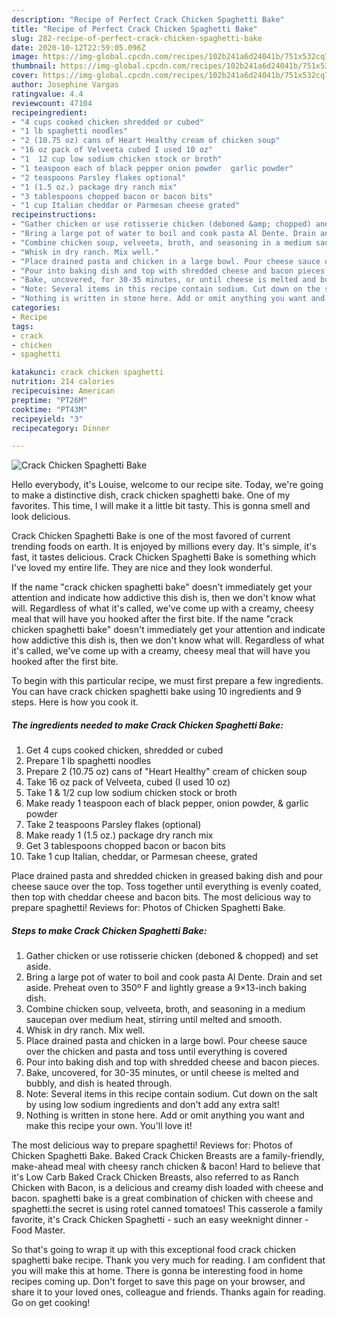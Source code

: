 ```yaml
---
description: "Recipe of Perfect Crack Chicken Spaghetti Bake"
title: "Recipe of Perfect Crack Chicken Spaghetti Bake"
slug: 282-recipe-of-perfect-crack-chicken-spaghetti-bake
date: 2020-10-12T22:59:05.096Z
image: https://img-global.cpcdn.com/recipes/102b241a6d24041b/751x532cq70/crack-chicken-spaghetti-bake-recipe-main-photo.jpg
thumbnail: https://img-global.cpcdn.com/recipes/102b241a6d24041b/751x532cq70/crack-chicken-spaghetti-bake-recipe-main-photo.jpg
cover: https://img-global.cpcdn.com/recipes/102b241a6d24041b/751x532cq70/crack-chicken-spaghetti-bake-recipe-main-photo.jpg
author: Josephine Vargas
ratingvalue: 4.4
reviewcount: 47104
recipeingredient:
- "4 cups cooked chicken shredded or cubed"
- "1 lb spaghetti noodles"
- "2 (10.75 oz) cans of Heart Healthy cream of chicken soup"
- "16 oz pack of Velveeta cubed I used 10 oz"
- "1  12 cup low sodium chicken stock or broth"
- "1 teaspoon each of black pepper onion powder  garlic powder"
- "2 teaspoons Parsley flakes optional"
- "1 (1.5 oz.) package dry ranch mix"
- "3 tablespoons chopped bacon or bacon bits"
- "1 cup Italian cheddar or Parmesan cheese grated"
recipeinstructions:
- "Gather chicken or use rotisserie chicken (deboned &amp; chopped) and set aside."
- "Bring a large pot of water to boil and cook pasta Al Dente. Drain and set aside. Preheat oven to 350º F and lightly grease a 9×13-inch baking dish."
- "Combine chicken soup, velveeta, broth, and seasoning in a medium saucepan over medium heat, stirring until melted and smooth."
- "Whisk in dry ranch. Mix well."
- "Place drained pasta and chicken in a large bowl. Pour cheese sauce over the chicken and pasta and toss until everything is covered"
- "Pour into baking dish and top with shredded cheese and bacon pieces."
- "Bake, uncovered, for 30-35 minutes, or until cheese is melted and bubbly, and dish is heated through."
- "Note: Several items in this recipe contain sodium. Cut down on the salt by using low sodium ingredients and don&#39;t add any extra salt!"
- "Nothing is written in stone here. Add or omit anything you want and make this recipe your own. You&#39;ll love it!"
categories:
- Recipe
tags:
- crack
- chicken
- spaghetti

katakunci: crack chicken spaghetti 
nutrition: 214 calories
recipecuisine: American
preptime: "PT26M"
cooktime: "PT43M"
recipeyield: "3"
recipecategory: Dinner

---
```



![Crack Chicken Spaghetti Bake](https://img-global.cpcdn.com/recipes/102b241a6d24041b/751x532cq70/crack-chicken-spaghetti-bake-recipe-main-photo.jpg)

Hello everybody, it's Louise, welcome to our recipe site. Today, we're going to make a distinctive dish, crack chicken spaghetti bake. One of my favorites. This time, I will make it a little bit tasty. This is gonna smell and look delicious.

Crack Chicken Spaghetti Bake is one of the most favored of current trending foods on earth. It is enjoyed by millions every day. It's simple, it's fast, it tastes delicious. Crack Chicken Spaghetti Bake is something which I've loved my entire life. They are nice and they look wonderful.

If the name &#34;crack chicken spaghetti bake&#34; doesn&#39;t immediately get your attention and indicate how addictive this dish is, then we don&#39;t know what will. Regardless of what it&#39;s called, we&#39;ve come up with a creamy, cheesy meal that will have you hooked after the first bite. If the name &#34;crack chicken spaghetti bake&#34; doesn&#39;t immediately get your attention and indicate how addictive this dish is, then we don&#39;t know what will. Regardless of what it&#39;s called, we&#39;ve come up with a creamy, cheesy meal that will have you hooked after the first bite.


To begin with this particular recipe, we must first prepare a few ingredients. You can have crack chicken spaghetti bake using 10 ingredients and 9 steps. Here is how you cook it.

<!--inarticleads1-->

##### The ingredients needed to make Crack Chicken Spaghetti Bake:

1. Get 4 cups cooked chicken, shredded or cubed
1. Prepare 1 lb spaghetti noodles
1. Prepare 2 (10.75 oz) cans of &#34;Heart Healthy&#34; cream of chicken soup
1. Take 16 oz pack of Velveeta, cubed (I used 10 oz)
1. Take 1 &amp; 1/2 cup low sodium chicken stock or broth
1. Make ready 1 teaspoon each of black​ pepper, onion powder, &amp; garlic powder
1. Take 2 teaspoons Parsley flakes (optional)
1. Make ready 1 (1.5 oz.) package dry ranch mix
1. Get 3 tablespoons chopped bacon or bacon bits
1. Take 1 cup Italian, cheddar, or Parmesan cheese, grated


Place drained pasta and shredded chicken in greased baking dish and pour cheese sauce over the top. Toss together until everything is evenly coated, then top with cheddar cheese and bacon bits. The most delicious way to prepare spaghetti! Reviews for: Photos of Chicken Spaghetti Bake. 

<!--inarticleads2-->

##### Steps to make Crack Chicken Spaghetti Bake:

1. Gather chicken or use rotisserie chicken (deboned &amp; chopped) and set aside.
1. Bring a large pot of water to boil and cook pasta Al Dente. Drain and set aside. Preheat oven to 350º F and lightly grease a 9×13-inch baking dish.
1. Combine chicken soup, velveeta, broth, and seasoning in a medium saucepan over medium heat, stirring until melted and smooth.
1. Whisk in dry ranch. Mix well.
1. Place drained pasta and chicken in a large bowl. Pour cheese sauce over the chicken and pasta and toss until everything is covered
1. Pour into baking dish and top with shredded cheese and bacon pieces.
1. Bake, uncovered, for 30-35 minutes, or until cheese is melted and bubbly, and dish is heated through.
1. Note: Several items in this recipe contain sodium. Cut down on the salt by using low sodium ingredients and don&#39;t add any extra salt!
1. Nothing is written in stone here. Add or omit anything you want and make this recipe your own. You&#39;ll love it!


The most delicious way to prepare spaghetti! Reviews for: Photos of Chicken Spaghetti Bake. Baked Crack Chicken Breasts are a family-friendly, make-ahead meal with cheesy ranch chicken &amp; bacon! Hard to believe that it&#39;s Low Carb Baked Crack Chicken Breasts, also referred to as Ranch Chicken with Bacon, is a delicious and creamy dish loaded with cheese and bacon. spaghetti bake is a great combination of chicken with cheese and spaghetti.the secret is using rotel canned tomatoes! This casserole a family favorite, it&#39;s Crack Chicken Spaghetti - such an easy weeknight dinner - Food Master. 

So that's going to wrap it up with this exceptional food crack chicken spaghetti bake recipe. Thank you very much for reading. I am confident that you will make this at home. There is gonna be interesting food in home recipes coming up. Don't forget to save this page on your browser, and share it to your loved ones, colleague and friends. Thanks again for reading. Go on get cooking!

